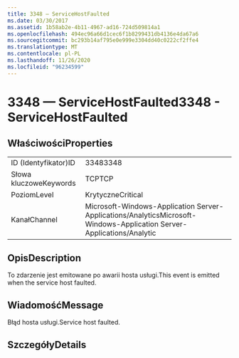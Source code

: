 ```yaml
---
title: 3348 — ServiceHostFaulted
ms.date: 03/30/2017
ms.assetid: 1b58ab2e-4b11-4967-ad16-724d509814a1
ms.openlocfilehash: 494ec96a66d1cec6f1b8299431db4136e4da67a6
ms.sourcegitcommit: bc293b14af795e0e999e3304dd40c0222cf2ffe4
ms.translationtype: MT
ms.contentlocale: pl-PL
ms.lasthandoff: 11/26/2020
ms.locfileid: "96234599"
---
```

# <a name="3348---servicehostfaulted"></a><span data-ttu-id="39ef8-102">3348 — ServiceHostFaulted</span><span class="sxs-lookup"><span data-stu-id="39ef8-102">3348 - ServiceHostFaulted</span></span>

## <a name="properties"></a><span data-ttu-id="39ef8-103">Właściwości</span><span class="sxs-lookup"><span data-stu-id="39ef8-103">Properties</span></span>  
  
|||  
|-|-|  
|<span data-ttu-id="39ef8-104">ID (Identyfikator)</span><span class="sxs-lookup"><span data-stu-id="39ef8-104">ID</span></span>|<span data-ttu-id="39ef8-105">3348</span><span class="sxs-lookup"><span data-stu-id="39ef8-105">3348</span></span>|  
|<span data-ttu-id="39ef8-106">Słowa kluczowe</span><span class="sxs-lookup"><span data-stu-id="39ef8-106">Keywords</span></span>|<span data-ttu-id="39ef8-107">TCP</span><span class="sxs-lookup"><span data-stu-id="39ef8-107">TCP</span></span>|  
|<span data-ttu-id="39ef8-108">Poziom</span><span class="sxs-lookup"><span data-stu-id="39ef8-108">Level</span></span>|<span data-ttu-id="39ef8-109">Krytyczne</span><span class="sxs-lookup"><span data-stu-id="39ef8-109">Critical</span></span>|  
|<span data-ttu-id="39ef8-110">Kanał</span><span class="sxs-lookup"><span data-stu-id="39ef8-110">Channel</span></span>|<span data-ttu-id="39ef8-111">Microsoft-Windows-Application Server-Applications/Analytics</span><span class="sxs-lookup"><span data-stu-id="39ef8-111">Microsoft-Windows-Application Server-Applications/Analytic</span></span>|  
  
## <a name="description"></a><span data-ttu-id="39ef8-112">Opis</span><span class="sxs-lookup"><span data-stu-id="39ef8-112">Description</span></span>  

 <span data-ttu-id="39ef8-113">To zdarzenie jest emitowane po awarii hosta usługi.</span><span class="sxs-lookup"><span data-stu-id="39ef8-113">This event is emitted when the service host faulted.</span></span>  
  
## <a name="message"></a><span data-ttu-id="39ef8-114">Wiadomość</span><span class="sxs-lookup"><span data-stu-id="39ef8-114">Message</span></span>  

 <span data-ttu-id="39ef8-115">Błąd hosta usługi.</span><span class="sxs-lookup"><span data-stu-id="39ef8-115">Service host faulted.</span></span>  
  
## <a name="details"></a><span data-ttu-id="39ef8-116">Szczegóły</span><span class="sxs-lookup"><span data-stu-id="39ef8-116">Details</span></span>
